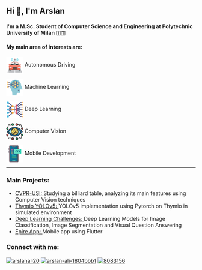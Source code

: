 <h2>Hi 👋, I'm Arslan</h2>
<h4>I'm a M.Sc. Student of Computer Science and Engineering at Polytechnic University of Milan 🇮🇹</h4>
<h4>My main area of interests are:</h4>


<a href="https://www.flaticon.com/authors/juicy-fish"><img src="Assets/self-driving.png" valign="middle" width="45"></a> Autonomous Driving

<a href="https://www.flaticon.com/authors/juicy-fish"><img src="Assets/machine-learning.png" valign="middle" width="45"></a> Machine Learning

<a href="https://www.flaticon.com/authors/juicy-fish"><img src="Assets/deep-learning.png" valign="middle" width="45"></a> Deep Learning

<a href="https://www.flaticon.com/authors/juicy-fish"><img src="Assets/vision.png" valign="middle" width="45"></a> Computer Vision

<a href="https://www.flaticon.com/authors/juicy-fish"><img src="Assets/development.png" valign="middle" width="45"></a> Mobile Development


---
<h3>Main Projects:</h3>

<ul>
  <li><a href="https://github.com/arstek131/CVPR-project-USI">CVPR-USI: </a>Studying a billiard table, analyzing its main features using Computer Vision techniques</li>
  <li><a href="https://github.com/arstek131/Thymio-Discovers-USI">Thymio YOLOv5: </a>YOLOv5 implementation using Pytorch on Thymio in simulated environment</li>
  <li><a href="https://github.com/arstek131/an2dl-ali-menta-sorrentino">Deep Learning Challenges: </a>Deep Learning Models for Image Classification, Image Segmentation and Visual Question Answering</li>
  <li><a href="https://github.com/arstek131/Expire_App">Epire App: </a>Mobile app using Flutter</li>
</ul> 


<h3 align="left">Connect with me:</h3>
<p align="left">
<a href="https://twitter.com/arslanali20" target="blank"><img align="center" src="https://raw.githubusercontent.com/rahuldkjain/github-profile-readme-generator/master/src/images/icons/Social/twitter.svg" alt="arslanali20" height="30" width="40" /></a>
<a href="https://linkedin.com/in/arslan-ali-1804bbb1" target="blank"><img align="center" src="https://raw.githubusercontent.com/rahuldkjain/github-profile-readme-generator/master/src/images/icons/Social/linked-in-alt.svg" alt="arslan-ali-1804bbb1" height="30" width="40" /></a>
<a href="https://stackoverflow.com/users/8083156" target="blank"><img align="center" src="https://raw.githubusercontent.com/rahuldkjain/github-profile-readme-generator/master/src/images/icons/Social/stack-overflow.svg" alt="8083156" height="30" width="40" /></a>
</p>

